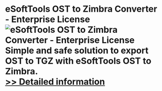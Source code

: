 # eSoftTools OST to Zimbra Converter - Enterprise License<br />![eSoftTools OST to Zimbra Converter - Enterprise License](https://mycommerce.akamaized.net/api/pimages/P300877983/BIG/300877983.GIF)<br />Simple and safe solution to export OST to TGZ with eSoftTools OST to Zimbra.<br />[>> Detailed information](https://secure.shareit.com/shareit/product.html?productid=300877983&affiliateid=200057808)